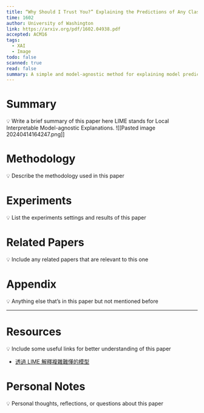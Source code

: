 ```yaml
---
title: “Why Should I Trust You?” Explaining the Predictions of Any Classifier
time: 1602
author: University of Washington
link: https://arxiv.org/pdf/1602.04938.pdf
accepted: ACM16
tags:
  - XAI
  - Image
todo: false
scanned: true
read: false
summary: A simple and model-agnostic method for explaining model predictions.
---
```

# Summary
💡 Write a brief summary of this paper here
LIME stands for Local Interpretable Model-agnostic Explanations.
![[Pasted image 20240414164247.png]]
# Methodology
💡 Describe the methodology used in this paper

# Experiments
💡 List the experiments settings and results of this paper

# Related Papers
💡 Include any related papers that are relevant to this one

# Appendix
💡 Anything else that’s in this paper but not mentioned before

---
# Resources
💡 Include some useful links for better understanding of this paper
- [透過 LIME 解釋複雜難懂的模型](https://medium.com/sherry-ai/xai-%E9%80%8F%E9%81%8E-lime-%E8%A7%A3%E9%87%8B%E8%A4%87%E9%9B%9C%E9%9B%A3%E6%87%82%E7%9A%84%E6%A8%A1%E5%9E%8B-23898753bea5)

# Personal Notes
💡 Personal thoughts, reflections, or questions about this paper